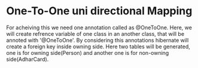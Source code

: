 # One-To-One uni directional Mapping

For acheiving this we need one annotation called as @OneToOne. Here, we will create refrence variable of one class in an another class, that will be annoted with '@OneToOne'. 
By considering this annotations hibernate will create a foreign key inside owning side. 
Here two tables will be generated, one is for owning side(Person) and another one is for non-owning side(AdharCard).
